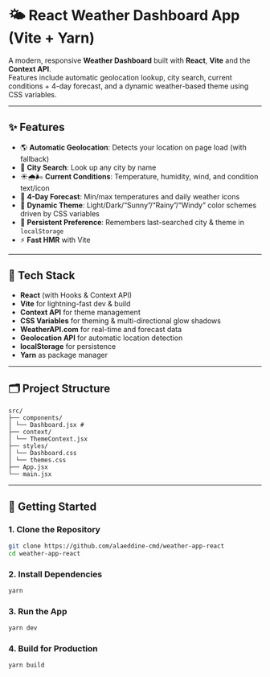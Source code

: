 # 🌤️ React Weather Dashboard App (Vite + Yarn)

A modern, responsive **Weather Dashboard** built with **React**, **Vite** and the **Context API**.  
Features include automatic geolocation lookup, city search, current conditions + 4-day forecast, and a dynamic weather-based theme using CSS variables.

---

## ✨ Features

- 🌎 **Automatic Geolocation**: Detects your location on page load (with fallback)  
- 🔎 **City Search**: Look up any city by name  
- ☀️🌧️🌬️ **Current Conditions**: Temperature, humidity, wind, and condition text/icon  
- 📅 **4-Day Forecast**: Min/max temperatures and daily weather icons  
- 🎨 **Dynamic Theme**: Light/Dark/“Sunny”/“Rainy”/“Windy” color schemes driven by CSS variables  
- 💾 **Persistent Preference**: Remembers last-searched city & theme in `localStorage`  
- ⚡️ **Fast HMR** with Vite  

---

## 🧰 Tech Stack

- **React** (with Hooks & Context API)  
- **Vite** for lightning-fast dev & build  
- **Context API** for theme management  
- **CSS Variables** for theming & multi-directional glow shadows  
- **WeatherAPI.com** for real-time and forecast data  
- **Geolocation API** for automatic location detection  
- **localStorage** for persistence  
- **Yarn** as package manager  

---

## 🗂️ Project Structure
```plaintext
src/
├── components/
│ └── Dashboard.jsx #
├── context/
│ └── ThemeContext.jsx
├── styles/
│ └── Dashboard.css
│ └── themes.css
├── App.jsx 
└── main.jsx
```
---

## 🚀 Getting Started

### 1. Clone the Repository

```bash
git clone https://github.com/alaeddine-cmd/weather-app-react
cd weather-app-react

```

### 2. Install Dependencies

```bash
yarn
```

### 3. Run the App

```bash
yarn dev
```

### 4. Build for Production

```bash
yarn build
```

